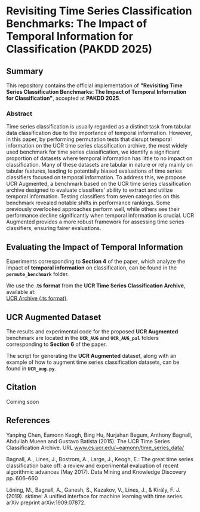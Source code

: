 # Revisiting Time Series Classification Benchmarks: The Impact of Temporal Information for Classification (PAKDD 2025)

## Summary

This repository contains the official implementation of **"Revisiting Time Series Classification Benchmarks: The Impact of Temporal Information for Classification"**, accepted at **PAKDD 2025**.

### Abstract

Time series classification is usually regarded as a distinct task from tabular data classification due to the importance of temporal information. However, in this paper, by performing permutation tests that disrupt temporal information on the UCR time series classification archive, the most widely used benchmark for time series classification, we identify a significant proportion of datasets where temporal information has little to no impact on classification. Many of these datasets are tabular in nature or rely mainly on tabular features, leading to potentially biased evaluations of time series classifiers focused on temporal information. To address this, we propose UCR Augmented, a benchmark based on the UCR time series classification archive designed to evaluate classifiers' ability to extract and utilize temporal information. Testing classifiers from seven categories on this benchmark revealed notable shifts in performance rankings. Some previously overlooked approaches perform well, while others see their performance decline significantly when temporal information is crucial. UCR Augmented provides a more robust framework for assessing time series classifiers, ensuring fairer evaluations.

## Evaluating the Impact of Temporal Information

Experiments corresponding to **Section 4** of the paper, which analyze the impact of **temporal information** on classification, can be found in the **`permute_benchmark`** folder.

We use the **.ts format** from the **UCR Time Series Classification Archive**, available at:  
[UCR Archive (.ts format)](http://www.timeseriesclassification.com/aeon-toolkit/Archives/Univariate2018_ts.zip).

## UCR Augmented Dataset

The results and experimental code for the proposed **UCR Augmented** benchmark are located in the **`UCR_AUG`** and **`UCR_AUG_pal`** folders corresponding to **Section 6** of the paper.

The script for generating the **UCR Augmented** dataset, along with an example of how to augment time series classification datasets, can be found in **`UCR_aug.py`**.

## Citation
Coming soon

## References
Yanping Chen, Eamonn Keogh, Bing Hu, Nurjahan Begum, Anthony Bagnall, Abdullah Mueen and Gustavo Batista (2015). The UCR Time Series Classification Archive. URL www.cs.ucr.edu/~eamonn/time_series_data/

Bagnall, A., Lines, J., Bostrom, A., Large, J., Keogh, E.: The great time series
classification bake off: a review and experimental evaluation of recent algorithmic
advances (May 2017). Data Mining and Knowledge Discovery pp. 606–660

Löning, M., Bagnall, A., Ganesh, S., Kazakov, V., Lines, J., & Király, F. J. (2019). sktime: A unified interface for machine learning with time series. arXiv preprint arXiv:1909.07872.